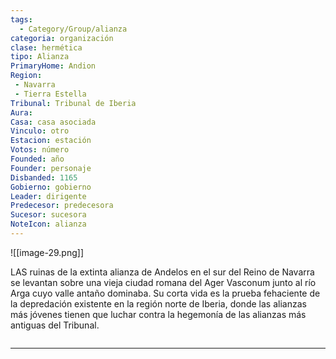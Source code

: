 ```yaml
---
tags:
  - Category/Group/alianza
categoria: organización
clase: hermética
tipo: Alianza
PrimaryHome: Andion 
Region:
 - Navarra 
 - Tierra Estella
Tribunal: Tribunal de Iberia 
Aura: 
Casa: casa asociada
Vinculo: otro 
Estacion: estación
Votos: número
Founded: año
Founder: personaje
Disbanded: 1165 
Gobierno: gobierno
Leader: dirigente
Predecesor: predecesora
Sucesor: sucesora
NoteIcon: alianza
---
```

![[image-29.png]]
 <section class="wa-section main-content"><p><span class="dropcap">L</span>AS ruinas de la extinta alianza de Andelos en el sur del <span class="article-link article-explorer-link entity-link wa-link" data-article-privacy="public" data-article-id="b101d3c2-ac97-448b-b213-a457db22df7a" data-template-type="organization" data-article="b101d3c2-ac97-448b-b213-a457db22df7a">Reino de Navarra</span> se levantan sobre una vieja ciudad romana del <span data-article-privacy="private" data-article-id="e5717127-8463-485d-a8d9-5cc9f973c6f6" data-template-type="location" class="private-article article-unlinked entity-link wa-link">Ager Vasconum</span> junto al río Arga cuyo valle antaño dominaba. Su corta vida es la prueba fehaciente de la depredación existente en la región norte de Iberia, donde las alianzas más jóvenes tienen que luchar contra la hegemonía de las alianzas más antiguas del Tribunal.
</p><div id="30ce1ff9d4ab35c1c96848aec3992768" class="visibility-toggler image-thumb-container user-css-image-thumbnail position-relative padding-10 "><img src="https://worldanvil.com/uploads/images/bb42a9dc2a939ea10efffa69c6e360a1.png" alt title="andelos01.png" /></div>
<hr /><div class="visibility-toggler" id="a858747f6d7e151a1ef9a566f8dcb015"> 